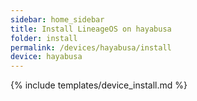 ```yaml
---
sidebar: home_sidebar
title: Install LineageOS on hayabusa
folder: install
permalink: /devices/hayabusa/install
device: hayabusa
---
```

{% include templates/device_install.md %}
